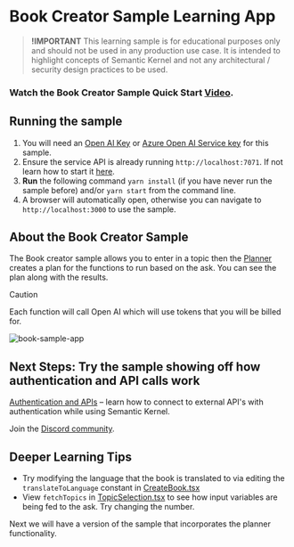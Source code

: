 # Book Creator Sample Learning App

> **!IMPORTANT**
> This learning sample is for educational purposes only and should not be used in any
> production use case. It is intended to highlight concepts of Semantic Kernel and not
> any architectural / security design practices to be used.

### Watch the Book Creator Sample Quick Start [Video](https://aka.ms/SK-Book-Creator).

## Running the sample

1. You will need an [Open AI Key](https://openai.com/api/) or
   [Azure Open AI Service key](https://learn.microsoft.com/azure/cognitive-services/openai/quickstart)
   for this sample.
2. Ensure the service API is already running `http://localhost:7071`. If not learn
   how to start it [here](../../dotnet/api-azure-function/README.md).
3. **Run** the following command `yarn install` (if you have never run the sample before)
   and/or `yarn start` from the command line.
4. A browser will automatically open, otherwise you can navigate to `http://localhost:3000` to use the sample.

## About the Book Creator Sample

The Book creator sample allows you to enter in a topic then the
[Planner](https://aka.ms/sk/concepts/planner)
creates a plan for the functions to run based on the ask. You can see the plan along with the results.

> [!CAUTION]
> Each function will call Open AI which will use tokens that you will be billed for.

![book-sample-app](https://user-images.githubusercontent.com/5111035/219122383-6ee0e015-1251-4951-8a00-2c319ab034ca.gif)

## Next Steps: Try the sample showing off how authentication and API calls work

[Authentication and APIs](../auth-api-webapp-react/README.md) – learn how to connect
to external API's with authentication while using Semantic Kernel.

Join the [Discord community](https://aka.ms/SKDiscord).

## Deeper Learning Tips

-   Try modifying the language that the book is translated to via editing
    the `translateToLanguage` constant in [CreateBook.tsx](src/components/CreateBook.tsx)
-   View `fetchTopics` in [TopicSelection.tsx](src/components/TopicSelection.tsx) to see
    how input variables are being fed to the ask. Try changing the number.

Next we will have a version of the sample that incorporates the planner functionality.
